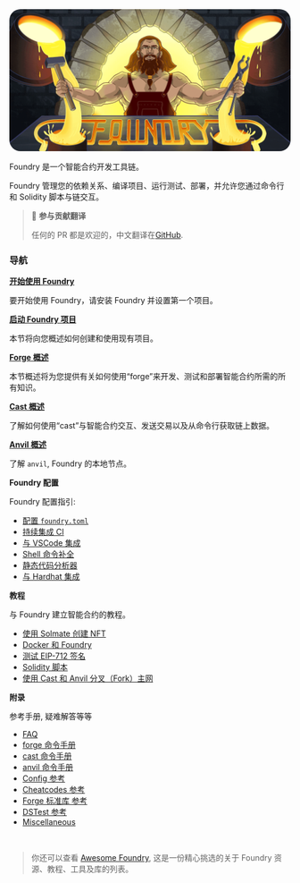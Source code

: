 <img src="images/foundry-banner.png" style="border-radius: 20px">

Foundry 是一个智能合约开发工具链。

Foundry 管理您的依赖关系、编译项目、运行测试、部署，并允许您通过命令行和 Solidity 脚本与链交互。

> 📖 **参与贡献翻译**
>
> 任何的 PR 都是欢迎的，中文翻译在[GitHub](https://github.com/lbc-team/foundry-book-in-chinese).

### 导航

**[开始使用 Foundry](getting-started/installation.md)**

要开始使用 Foundry，请安装 Foundry 并设置第一个项目。

**[启动 Foundry 项目](projects/creating-a-new-project.md)**

本节将向您概述如何创建和使用现有项目。

**[Forge 概述](forge)**

本节概述将为您提供有关如何使用“forge”来开发、测试和部署智能合约所需的所有知识。 

**[Cast 概述](cast)**

了解如何使用“cast”与智能合约交互、发送交易以及从命令行获取链上数据。

**[Anvil 概述](anvil)**

了解 `anvil`, Foundry 的本地节点。

**Foundry 配置**

Foundry 配置指引:

- [配置 `foundry.toml`](./config/)
- [持续集成 CI](./config/continous-integration.md)
- [与 VSCode 集成](./config/vscode.md)
- [Shell 命令补全](./config/shell-autocompletion.md)
- [静态代码分析器](./config/static-analyzers.md)
- [与 Hardhat 集成](./config/hardhat.md)

**教程**

 与 Foundry 建立智能合约的教程。

- [使用 Solmate 创建 NFT](./tutorials/solmate-nft.md)
- [Docker 和 Foundry](./tutorials/foundry-docker.md)
- [测试 EIP-712 签名](./tutorials/testing-eip712.md)
- [Solidity 脚本](./tutorials/solidity-scripting.md)
- [使用 Cast 和 Anvil 分叉（Fork）主网](./tutorials/forking-mainnet-with-cast-anvil.md)
<!-- - [Incremental Adoption]() -->

**附录**

参考手册, 疑难解答等等

- [FAQ](./faq.md)
- [forge 命令手册](./reference/forge/)
- [cast 命令手册](./reference/cast/)
- [anvil 命令手册](./reference/anvil/)
- [Config 参考](./reference/config/)
- [Cheatcodes 参考](./cheatcodes/)
- [Forge 标准库 参考](./reference/forge-std/)
- [DSTest 参考](./reference/ds-test.md)
- [Miscellaneous](misc)

<br>

> 你还可以查看 [Awesome Foundry](https://github.com/crisgarner/awesome-foundry), 这是一份精心挑选的关于 Foundry 资源、教程、工具及库的列表。
